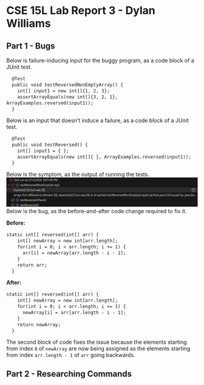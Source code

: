 # CSE 15L Lab Report 3 - Dylan Williams
## Part 1 - Bugs
Below is failure-inducing input for the buggy program, as a code block of a JUnit test.
```
  @Test
  public void testReversedNonEmptyArray() {
    int[] input1 = new int[]{1, 2, 3};
    assertArrayEquals(new int[]{3, 2, 1}, ArrayExamples.reversed(input1));
  }
```
Below is an input that doesn't induce a failure, as a code block of a JUnit test.
```
  @Test
  public void testReversed() {
    int[] input1 = { };
    assertArrayEquals(new int[]{ }, ArrayExamples.reversed(input1));
  }
```
Below is the symptom, as the output of running the tests.
![image](Screenshot-2024-02-13-211100.png)
Below is the bug, as the before-and-after code change required to fix it. 

**Before:**
```
static int[] reversed(int[] arr) {
    int[] newArray = new int[arr.length];
    for(int i = 0; i < arr.length; i += 1) {
      arr[i] = newArray[arr.length - i - 1];
    }
    return arr;
  }
```
**After:**
```
static int[] reversed(int[] arr) {
    int[] newArray = new int[arr.length];
    for(int i = 0; i < arr.length; i += 1) {
      newArray[i] = arr[arr.length - i - 1];
    }
    return newArray;
  }
```
The second block of code fixes the issue because the elements starting from index `0` of `newArray` are now being assigned as the elements starting from index `arr.length - 1` of `arr` going backwards.

## Part 2 - Researching Commands


